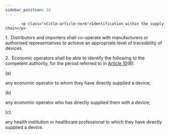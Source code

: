 ```yaml
---
sidebar_position: 24
---
```

           <p class="stitle-article-norm">Identification within the supply chain</p>
   <p class="norm">1.&nbsp;&nbsp;Distributors and importers shall 
co-operate with manufacturers or authorised representatives to achieve 
an appropriate level of traceability of devices.</p>
   <p class="norm">2.&nbsp;&nbsp;Economic operators shall be able to 
identify the following to the competent authority, for the period 
referred to in <a href='../CHAPTER II/Article 10 - General obligations of manufacturers'> Article 10</a>(8):</p>
   <div class="grid-container grid-list">
      <div class="list grid-list-column-1">
         <span>(a)&nbsp;</span>
      </div>
      <div class="grid-list-column-2">
         <p class="norm">any economic operator to whom they have directly supplied a device;</p>
      </div>
   </div>
   <div class="grid-container grid-list">
      <div class="list grid-list-column-1">
         <span>(b)&nbsp;</span>
      </div>
      <div class="grid-list-column-2">
         <p class="norm">any economic operator who has directly supplied them with a device;</p>
      </div>
   </div>
   <div class="grid-container grid-list">
      <div class="list grid-list-column-1">
         <span>(c)&nbsp;</span>
      </div>
      <div class="grid-list-column-2">
         <p class="norm">any health institution or healthcare professional to which they have directly supplied a device.</p>
      </div>
   </div>